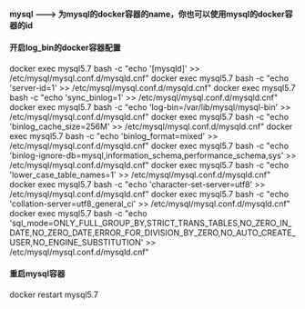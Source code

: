 

#### mysql ---> 为mysql的docker容器的name，你也可以使用mysql的docker容器的id

#### 开启log_bin的docker容器配置
docker exec mysql5.7 bash -c "echo '[mysqld]' >> /etc/mysql/mysql.conf.d/mysqld.cnf"
docker exec mysql5.7 bash -c "echo 'server-id=1' >> /etc/mysql/mysql.conf.d/mysqld.cnf"
docker exec mysql5.7 bash -c "echo 'sync_binlog=1' >> /etc/mysql/mysql.conf.d/mysqld.cnf"
docker exec mysql5.7 bash -c "echo 'log-bin=/var/lib/mysql/mysql-bin' >> /etc/mysql/mysql.conf.d/mysqld.cnf"
docker exec mysql5.7 bash -c "echo 'binlog_cache_size=256M' >> /etc/mysql/mysql.conf.d/mysqld.cnf"
docker exec mysql5.7 bash -c "echo 'binlog_format=mixed' >> /etc/mysql/mysql.conf.d/mysqld.cnf"
docker exec mysql5.7 bash -c "echo 'binlog-ignore-db=mysql,information_schema,performance_schema,sys' >> /etc/mysql/mysql.conf.d/mysqld.cnf"
docker exec mysql5.7 bash -c "echo 'lower_case_table_names=1' >> /etc/mysql/mysql.conf.d/mysqld.cnf"
docker exec mysql5.7 bash -c "echo 'character-set-server=utf8' >> /etc/mysql/mysql.conf.d/mysqld.cnf"
docker exec mysql5.7 bash -c "echo 'collation-server=utf8_general_ci' >> /etc/mysql/mysql.conf.d/mysqld.cnf"
docker exec mysql5.7 bash -c "echo 'sql_mode=ONLY_FULL_GROUP_BY,STRICT_TRANS_TABLES,NO_ZERO_IN_DATE,NO_ZERO_DATE,ERROR_FOR_DIVISION_BY_ZERO,NO_AUTO_CREATE_USER,NO_ENGINE_SUBSTITUTION' >> /etc/mysql/mysql.conf.d/mysqld.cnf"

#### 重启mysql容器
docker restart mysql5.7




